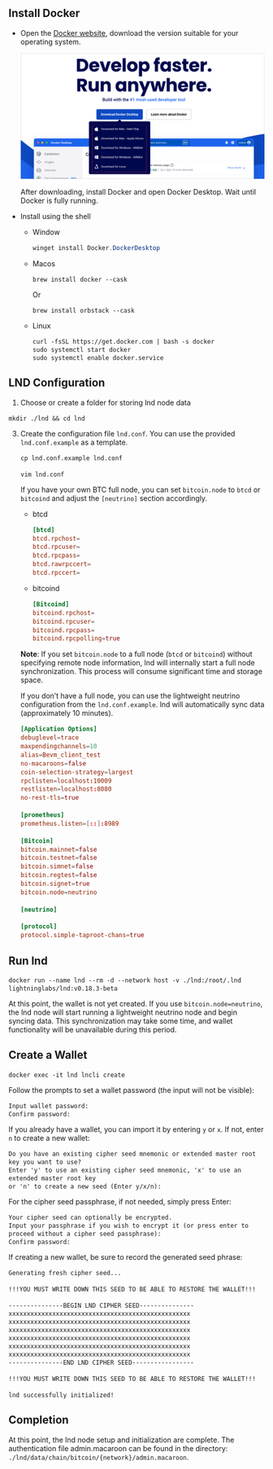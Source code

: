 ## Install Docker

- Open the [Docker website](https://www.docker.com/), download the version suitable for your operating system.

  ![image-20241128wGu4uZRu@2x](../assets/images/image-20241128wGu4uZRu@2x.png)

  After downloading, install Docker and open Docker Desktop. Wait until Docker is fully running.

- Install using the shell

  - Window

    ```powershell
    winget install Docker.DockerDesktop
    ```

  - Macos

    ```shell
    brew install docker --cask
    ```

    Or

    ```shell
    brew install orbstack --cask
    ```

    

  - Linux

    ```shell
    curl -fsSL https://get.docker.com | bash -s docker
    sudo systemctl start docker
    sudo systemctl enable docker.service
    ```


## LND Configuration

1.  Choose or create a folder for storing lnd node data

   ```shell
   mkdir ./lnd && cd lnd
   ```

   

   3. Create the configuration file `lnd.conf`. You can use the provided `lnd.conf.example` as a template.

      ```shell
      cp lnd.conf.example lnd.conf
      
      vim lnd.conf
      ```

      If you have your own BTC full node, you can set `bitcoin.node` to `btcd` or `bitcoind` and adjust the `[neutrino]` section accordingly.

      - btcd

        ```toml
        [btcd]
        btcd.rpchost=
        btcd.rpcuser=
        btcd.rpcpass=
        btcd.rawrpccert=
        btcd.rpccert=
        ```
      
        

      - bitcoind

        ``` toml
        [Bitcoind]
        bitcoind.rpchost=
        bitcoind.rpcuser=
        bitcoind.rpcpass=
        bitcoind.rpcpolling=true
        ```
      
      **Note**: If you set `bitcoin.node` to a full node (`btcd` or `bitcoind`) without specifying remote node information, lnd will internally start a full node synchronization. This process will consume significant time and storage space.

      

      If you don’t have a full node, you can use the lightweight neutrino configuration from the `lnd.conf.example`. lnd will automatically sync data (approximately 10 minutes).

      ```toml
      [Application Options]
      debuglevel=trace
      maxpendingchannels=10
      alias=Bevm_client_test
      no-macaroons=false
      coin-selection-strategy=largest
      rpclisten=localhost:10009
      restlisten=localhost:8080
      no-rest-tls=true
      
      [prometheus]
      prometheus.listen=[::]:8989
      
      [Bitcoin]
      bitcoin.mainnet=false
      bitcoin.testnet=false
      bitcoin.simnet=false
      bitcoin.regtest=false
      bitcoin.signet=true
      bitcoin.node=neutrino
      
      [neutrino]
      
      [protocol]
      protocol.simple-taproot-chans=true
      ```

## Run lnd

```shell
docker run --name lnd --rm -d --network host -v ./lnd:/root/.lnd lightninglabs/lnd:v0.18.3-beta
```

At this point, the wallet is not yet created. If you use `bitcoin.node=neutrino`, the lnd node will start running a lightweight neutrino node and begin syncing data. This synchronization may take some time, and wallet functionality will be unavailable during this period.

## Create a Wallet

```shell
docker exec -it lnd lncli create
```

Follow the prompts to set a wallet password (the input will not be visible):

```shell
Input wallet password:
Confirm password:
```

If you already have a wallet, you can import it by entering `y` or `x`. If not, enter `n` to create a new wallet:

``` shell
Do you have an existing cipher seed mnemonic or extended master root key you want to use?
Enter 'y' to use an existing cipher seed mnemonic, 'x' to use an extended master root key
or 'n' to create a new seed (Enter y/x/n):
```

For the cipher seed passphrase, if not needed, simply press Enter:

```shell
Your cipher seed can optionally be encrypted.
Input your passphrase if you wish to encrypt it (or press enter to proceed without a cipher seed passphrase):
Confirm password:
```

If creating a new wallet, be sure to record the generated seed phrase:

```shell
Generating fresh cipher seed...

!!!YOU MUST WRITE DOWN THIS SEED TO BE ABLE TO RESTORE THE WALLET!!!

---------------BEGIN LND CIPHER SEED---------------
xxxxxxxxxxxxxxxxxxxxxxxxxxxxxxxxxxxxxxxxxxxxxxxxxx
xxxxxxxxxxxxxxxxxxxxxxxxxxxxxxxxxxxxxxxxxxxxxxxxxx
xxxxxxxxxxxxxxxxxxxxxxxxxxxxxxxxxxxxxxxxxxxxxxxxxx
xxxxxxxxxxxxxxxxxxxxxxxxxxxxxxxxxxxxxxxxxxxxxxxxxx
xxxxxxxxxxxxxxxxxxxxxxxxxxxxxxxxxxxxxxxxxxxxxxxxxx
xxxxxxxxxxxxxxxxxxxxxxxxxxxxxxxxxxxxxxxxxxxxxxxxxx
---------------END LND CIPHER SEED-----------------

!!!YOU MUST WRITE DOWN THIS SEED TO BE ABLE TO RESTORE THE WALLET!!!

lnd successfully initialized!
```



## Completion

At this point, the lnd node setup and initialization are complete. The authentication file admin.macaroon can be found in the directory: `./lnd/data/chain/bitcoin/{network}/admin.macaroon`.




